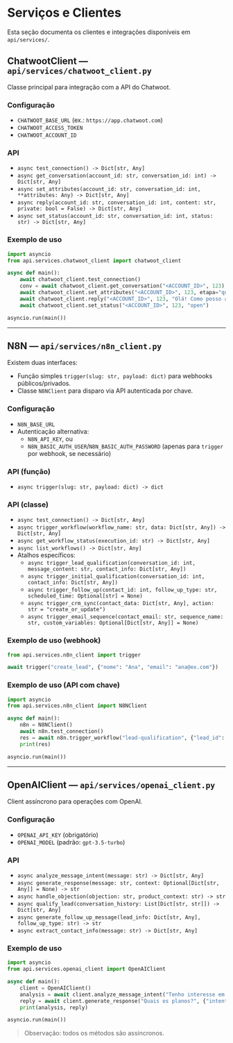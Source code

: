 # Serviços e Clientes

Esta seção documenta os clientes e integrações disponíveis em `api/services/`.

## ChatwootClient — `api/services/chatwoot_client.py`

Classe principal para integração com a API do Chatwoot.

### Configuração

- `CHATWOOT_BASE_URL` (ex.: `https://app.chatwoot.com`)
- `CHATWOOT_ACCESS_TOKEN`
- `CHATWOOT_ACCOUNT_ID`

### API

- `async test_connection() -> Dict[str, Any]`
- `async get_conversation(account_id: str, conversation_id: int) -> Dict[str, Any]`
- `async set_attributes(account_id: str, conversation_id: int, **attributes: Any) -> Dict[str, Any]`
- `async reply(account_id: str, conversation_id: int, content: str, private: bool = False) -> Dict[str, Any]`
- `async set_status(account_id: str, conversation_id: int, status: str) -> Dict[str, Any]`

### Exemplo de uso

```python
import asyncio
from api.services.chatwoot_client import chatwoot_client

async def main():
    await chatwoot_client.test_connection()
    conv = await chatwoot_client.get_conversation("<ACCOUNT_ID>", 123)
    await chatwoot_client.set_attributes("<ACCOUNT_ID>", 123, etapa="qualificacao")
    await chatwoot_client.reply("<ACCOUNT_ID>", 123, "Olá! Como posso ajudar?")
    await chatwoot_client.set_status("<ACCOUNT_ID>", 123, "open")

asyncio.run(main())
```

---

## N8N — `api/services/n8n_client.py`

Existem duas interfaces:

- Função simples `trigger(slug: str, payload: dict)` para webhooks públicos/privados.
- Classe `N8NClient` para disparo via API autenticada por chave.

### Configuração

- `N8N_BASE_URL`
- Autenticação alternativa:
  - `N8N_API_KEY`, ou
  - `N8N_BASIC_AUTH_USER`/`N8N_BASIC_AUTH_PASSWORD` (apenas para `trigger` por webhook, se necessário)

### API (função)

- `async trigger(slug: str, payload: dict) -> dict`

### API (classe)

- `async test_connection() -> Dict[str, Any]`
- `async trigger_workflow(workflow_name: str, data: Dict[str, Any]) -> Dict[str, Any]`
- `async get_workflow_status(execution_id: str) -> Dict[str, Any]`
- `async list_workflows() -> Dict[str, Any]`
- Atalhos específicos:
  - `async trigger_lead_qualification(conversation_id: int, message_content: str, contact_info: Dict[str, Any])`
  - `async trigger_initial_qualification(conversation_id: int, contact_info: Dict[str, Any])`
  - `async trigger_follow_up(contact_id: int, follow_up_type: str, scheduled_time: Optional[str] = None)`
  - `async trigger_crm_sync(contact_data: Dict[str, Any], action: str = "create_or_update")`
  - `async trigger_email_sequence(contact_email: str, sequence_name: str, custom_variables: Optional[Dict[str, Any]] = None)`

### Exemplo de uso (webhook)

```python
from api.services.n8n_client import trigger

await trigger("create_lead", {"nome": "Ana", "email": "ana@ex.com"})
```

### Exemplo de uso (API com chave)

```python
import asyncio
from api.services.n8n_client import N8NClient

async def main():
    n8n = N8NClient()
    await n8n.test_connection()
    res = await n8n.trigger_workflow("lead-qualification", {"lead_id": 42})
    print(res)

asyncio.run(main())
```

---

## OpenAIClient — `api/services/openai_client.py`

Client assíncrono para operações com OpenAI.

### Configuração

- `OPENAI_API_KEY` (obrigatório)
- `OPENAI_MODEL` (padrão: `gpt-3.5-turbo`)

### API

- `async analyze_message_intent(message: str) -> Dict[str, Any]`
- `async generate_response(message: str, context: Optional[Dict[str, Any]] = None) -> str`
- `async handle_objection(objection: str, product_context: str) -> str`
- `async qualify_lead(conversation_history: List[Dict[str, str]]) -> Dict[str, Any]`
- `async generate_follow_up_message(lead_info: Dict[str, Any], follow_up_type: str) -> str`
- `async extract_contact_info(message: str) -> Dict[str, Any]`

### Exemplo de uso

```python
import asyncio
from api.services.openai_client import OpenAIClient

async def main():
    client = OpenAIClient()
    analysis = await client.analyze_message_intent("Tenho interesse em uma demonstração")
    reply = await client.generate_response("Quais os planos?", {"intent": "question"})
    print(analysis, reply)

asyncio.run(main())
```

> Observação: todos os métodos são assíncronos.